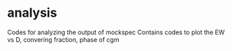 # analysis
Codes for analyzing the output of mockspec
Contains codes to plot the EW vs D, convering fraction,
phase of cgm
